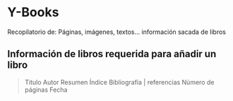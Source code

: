 # Y-Books
Recopilatorio de: Páginas, imágenes, textos... información sacada de libros
## Información de libros requerida para añadir un libro
> Titulo
> Autor
> Resumen
> Índice
> Bibliografía | referencias
> Número de páginas
> Fecha
